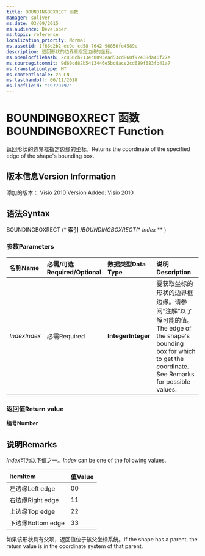 ```yaml
---
title: BOUNDINGBOXRECT 函数
manager: soliver
ms.date: 03/09/2015
ms.audience: Developer
ms.topic: reference
localization_priority: Normal
ms.assetid: 1f66d2b2-ec9e-cd58-7642-96850fe4589e
description: 返回形状的边界框指定边缘的坐标。
ms.openlocfilehash: 2c850cb213ec0093ead53cd860f92e38da46f27e
ms.sourcegitcommit: 9d60cd82b5413446e5bc8ace2cd689f683fb41a7
ms.translationtype: MT
ms.contentlocale: zh-CN
ms.lasthandoff: 06/11/2018
ms.locfileid: "19779797"
---
```

# <a name="boundingboxrect-function"></a><span data-ttu-id="0d7f7-103">BOUNDINGBOXRECT 函数</span><span class="sxs-lookup"><span data-stu-id="0d7f7-103">BOUNDINGBOXRECT Function</span></span>

<span data-ttu-id="0d7f7-104">返回形状的边界框指定边缘的坐标。</span><span class="sxs-lookup"><span data-stu-id="0d7f7-104">Returns the coordinate of the specified edge of the shape's bounding box.</span></span>
  
## <a name="version-information"></a><span data-ttu-id="0d7f7-105">版本信息</span><span class="sxs-lookup"><span data-stu-id="0d7f7-105">Version Information</span></span>

<span data-ttu-id="0d7f7-106">添加的版本： Visio 2010
</span><span class="sxs-lookup"><span data-stu-id="0d7f7-106">Version Added: Visio 2010</span></span> 
  
## <a name="syntax"></a><span data-ttu-id="0d7f7-107">语法</span><span class="sxs-lookup"><span data-stu-id="0d7f7-107">Syntax</span></span>

<span data-ttu-id="0d7f7-108">BOUNDINGBOXRECT (* **索引** *)</span><span class="sxs-lookup"><span data-stu-id="0d7f7-108">BOUNDINGBOXRECT(** *Index* ** )</span></span> 
  
### <a name="parameters"></a><span data-ttu-id="0d7f7-109">参数</span><span class="sxs-lookup"><span data-stu-id="0d7f7-109">Parameters</span></span>

|<span data-ttu-id="0d7f7-110">**名称**</span><span class="sxs-lookup"><span data-stu-id="0d7f7-110">**Name**</span></span>|<span data-ttu-id="0d7f7-111">**必需/可选**</span><span class="sxs-lookup"><span data-stu-id="0d7f7-111">**Required/Optional**</span></span>|<span data-ttu-id="0d7f7-112">**数据类型**</span><span class="sxs-lookup"><span data-stu-id="0d7f7-112">**Data Type**</span></span>|<span data-ttu-id="0d7f7-113">**说明**</span><span class="sxs-lookup"><span data-stu-id="0d7f7-113">**Description**</span></span>|
|:-----|:-----|:-----|:-----|
| <span data-ttu-id="0d7f7-114">_Index_</span><span class="sxs-lookup"><span data-stu-id="0d7f7-114">_Index_</span></span> <br/> |<span data-ttu-id="0d7f7-115">必需</span><span class="sxs-lookup"><span data-stu-id="0d7f7-115">Required</span></span>  <br/> |<span data-ttu-id="0d7f7-116">**Integer**</span><span class="sxs-lookup"><span data-stu-id="0d7f7-116">**Integer**</span></span> <br/> |<span data-ttu-id="0d7f7-p101">要获取坐标的形状的边界框边缘。请参阅“注解”以了解可能的值。</span><span class="sxs-lookup"><span data-stu-id="0d7f7-p101">The edge of the shape's bounding box for which to get the coordinate. See Remarks for possible values.</span></span>  <br/> |
   
### <a name="return-value"></a><span data-ttu-id="0d7f7-119">返回值</span><span class="sxs-lookup"><span data-stu-id="0d7f7-119">Return value</span></span>

 <span data-ttu-id="0d7f7-120">**编号**</span><span class="sxs-lookup"><span data-stu-id="0d7f7-120">**Number**</span></span>
  
## <a name="remarks"></a><span data-ttu-id="0d7f7-121">说明</span><span class="sxs-lookup"><span data-stu-id="0d7f7-121">Remarks</span></span>

 <span data-ttu-id="0d7f7-122">*Index*可为以下值之一。</span><span class="sxs-lookup"><span data-stu-id="0d7f7-122">*Index*  can be one of the following values.</span></span> 
  
|<span data-ttu-id="0d7f7-123">**Item**</span><span class="sxs-lookup"><span data-stu-id="0d7f7-123">**Item**</span></span>|<span data-ttu-id="0d7f7-124">**值**</span><span class="sxs-lookup"><span data-stu-id="0d7f7-124">**Value**</span></span>|
|:-----|:-----|
|<span data-ttu-id="0d7f7-125">左边缘</span><span class="sxs-lookup"><span data-stu-id="0d7f7-125">Left edge</span></span>  <br/> |<span data-ttu-id="0d7f7-126">0</span><span class="sxs-lookup"><span data-stu-id="0d7f7-126">0</span></span>  <br/> |
|<span data-ttu-id="0d7f7-127">右边缘</span><span class="sxs-lookup"><span data-stu-id="0d7f7-127">Right edge</span></span>  <br/> |<span data-ttu-id="0d7f7-128">1</span><span class="sxs-lookup"><span data-stu-id="0d7f7-128">1</span></span>  <br/> |
|<span data-ttu-id="0d7f7-129">上边缘</span><span class="sxs-lookup"><span data-stu-id="0d7f7-129">Top edge</span></span>  <br/> |<span data-ttu-id="0d7f7-130">2</span><span class="sxs-lookup"><span data-stu-id="0d7f7-130">2</span></span>  <br/> |
|<span data-ttu-id="0d7f7-131">下边缘</span><span class="sxs-lookup"><span data-stu-id="0d7f7-131">Bottom edge</span></span>  <br/> |<span data-ttu-id="0d7f7-132">3</span><span class="sxs-lookup"><span data-stu-id="0d7f7-132">3</span></span>  <br/> |
   
<span data-ttu-id="0d7f7-133">如果该形状具有父项，返回值位于该父坐标系统。</span><span class="sxs-lookup"><span data-stu-id="0d7f7-133">If the shape has a parent, the return value is in the coordinate system of that parent.</span></span>
  

